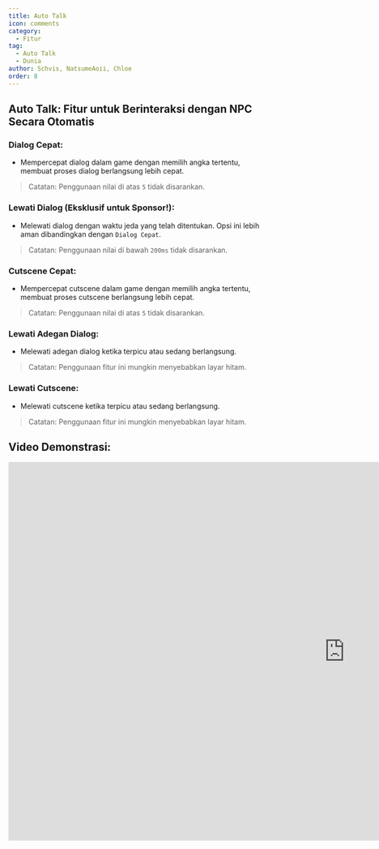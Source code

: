 ```yaml
---
title: Auto Talk
icon: comments
category:
  - Fitur
tag:
  - Auto Talk
  - Dunia
author: Schvis, NatsumeAoii, Chloe
order: 8
---
```


## Auto Talk: Fitur untuk Berinteraksi dengan NPC Secara Otomatis
### Dialog Cepat:
- Mempercepat dialog dalam game dengan memilih angka tertentu, membuat proses dialog berlangsung lebih cepat.
> Catatan: Penggunaan nilai di atas `5` tidak disarankan.
### Lewati Dialog (Eksklusif untuk Sponsor!): 
- Melewati dialog dengan waktu jeda yang telah ditentukan. Opsi ini lebih aman dibandingkan dengan `Dialog Cepat`.
> Catatan: Penggunaan nilai di bawah `200ms` tidak disarankan.
### Cutscene Cepat:
- Mempercepat cutscene dalam game dengan memilih angka tertentu, membuat proses cutscene berlangsung lebih cepat.
> Catatan: Penggunaan nilai di atas `5` tidak disarankan.
### Lewati Adegan Dialog:
- Melewati adegan dialog ketika terpicu atau sedang berlangsung.
> Catatan: Penggunaan fitur ini mungkin menyebabkan layar hitam.
### Lewati Cutscene:
- Melewati cutscene ketika terpicu atau sedang berlangsung.
> Catatan: Penggunaan fitur ini mungkin menyebabkan layar hitam.

## Video Demonstrasi:

<div class="iframe-container"><iframe width="1328" height="747" src="https://www.youtube.com/embed/IS0BvLLO1xc?list=PL5eI1Tb64p56g27qfYk7VuFTz4FK6YrKa" title="Korepi - AutoTalk" frameborder="0" allow="accelerometer; autoplay; clipboard-write; encrypted-media; gyroscope; picture-in-picture; web-share" referrerpolicy="strict-origin-when-cross-origin" allowfullscreen></iframe></div>